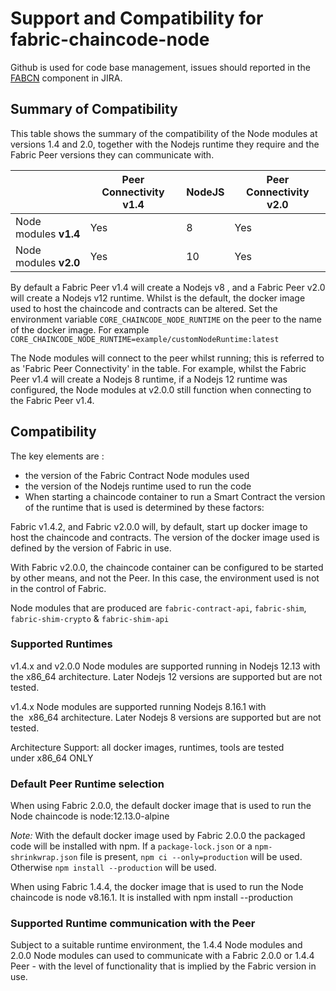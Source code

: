 # Support and Compatibility for fabric-chaincode-node

Github is used for code base management, issues should reported in the [FABCN](https://jira.hyperledger.org/projects/FABCN/issues/) component in JIRA.


## Summary of Compatibility

This table shows the summary of the compatibility of the Node modules at versions 1.4 and 2.0, together with the Nodejs runtime they require and the Fabric Peer versions they can communicate with.

|                       | Peer Connectivity v1.4 | NodeJS | Peer Connectivity v2.0 |
| --------------------- | ---------------------- | ------ | ---------------------- |
| Node modules **v1.4** | Yes                    | 8      | Yes                    |
| Node modules **v2.0** | Yes                    | 10     | Yes                    |

By default a Fabric Peer v1.4 will create a Nodejs v8 , and a Fabric Peer v2.0 will create a Nodejs v12 runtime. Whilst is the default, the docker image used to host the chaincode and contracts can be altered.  Set the environment variable `CORE_CHAINCODE_NODE_RUNTIME` on the peer to the name of the docker image. For example `CORE_CHAINCODE_NODE_RUNTIME=example/customNodeRuntime:latest`

The Node modules will connect to the peer whilst running; this is referred to as 'Fabric Peer Connectivity' in the table. For example, whilst the Fabric Peer v1.4 will create a Nodejs 8 runtime, if a Nodejs 12 runtime was configured, the Node modules at v2.0.0 still function when connecting to the Fabric Peer v1.4.

## Compatibility

The key elements are : 

- the version of the Fabric Contract Node modules used
- the version of the Nodejs runtime used to run the code
- When starting a chaincode container to run a Smart Contract the version of the runtime that is used is determined by these factors:

Fabric v1.4.2, and Fabric v2.0.0 will, by default, start up docker image to host the chaincode and contracts. The version of the docker image used is defined by the version of Fabric in use.

With Fabric v2.0.0, the chaincode container can be configured to be started by other means, and not the Peer. In this case, the environment used is not in the control of Fabric.

Node modules that are produced are `fabric-contract-api`, `fabric-shim`, `fabric-shim-crypto` & `fabric-shim-api`

### Supported Runtimes

v1.4.x and v2.0.0 Node modules are supported running in Nodejs 12.13 with the x86_64 architecture. Later Nodejs 12 versions are supported but are not tested.

v1.4.x Node modules are supported running Nodejs 8.16.1 with the  x86_64 architecture. Later Nodejs 8 versions are supported but are not tested.

Architecture Support: all docker images, runtimes, tools are tested under x86_64 ONLY

### Default Peer Runtime selection

When using Fabric 2.0.0, the default docker image that is used to run the Node chaincode is node:12.13.0-alpine 

*Note:* With the default docker image used by Fabric 2.0.0 the packaged code will be installed with npm. If a `package-lock.json` or a `npm-shrinkwrap.json` file is present, `npm ci --only=production` will be used. Otherwise `npm install --production` will be used. 

When using Fabric 1.4.4, the docker image that is used to run the Node chaincode is node v8.16.1. It is installed with npm install --production

### Supported Runtime communication with the Peer

Subject to a suitable runtime environment, the 1.4.4 Node modules and 2.0.0 Node modules can used to communicate with a Fabric 2.0.0 or 1.4.4 Peer - with the level of functionality that is implied by the Fabric version in use. 